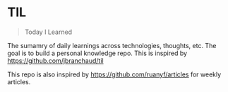 # TIL
> Today I Learned

The sumamry of daily learnings across technologies, thoughts, etc.
The goal is to build a personal knowledge repo.
This is inspired by https://github.com/jbranchaud/til

This repo is also inspired by https://github.com/ruanyf/articles for weekly articles.



